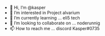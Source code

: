 - 👋 Hi, I’m @kasper
- 👀 I’m interested in Project alvarium
- 🌱 I’m currently learning ... eli5 tech
- 💞️ I’m looking to collaborate on ... noderunnig
- 📫 How to reach me ... discord Kasper#0735


